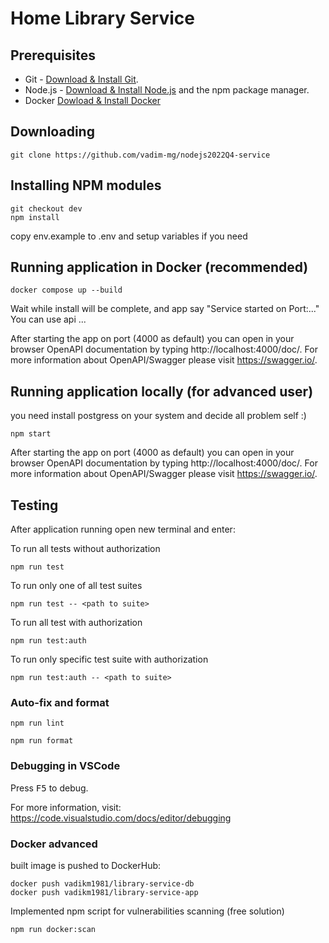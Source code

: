 # Home Library Service

## Prerequisites

- Git - [Download & Install Git](https://git-scm.com/downloads).
- Node.js - [Download & Install Node.js](https://nodejs.org/en/download/) and the npm package manager.
- Docker [Dowload & Install Docker](https://www.docker.com/)

## Downloading

```
git clone https://github.com/vadim-mg/nodejs2022Q4-service
```

## Installing NPM modules

```
git checkout dev
npm install
```
copy env.example to .env and setup variables if you need

## Running application in Docker (recommended)

```
docker compose up --build
```

Wait while install will be complete, and app say "Service started on Port:..."
You can use api ...

After starting the app on port (4000 as default) you can open
in your browser OpenAPI documentation by typing http://localhost:4000/doc/.
For more information about OpenAPI/Swagger please visit https://swagger.io/.
## Running application locally (for advanced user)

you need install postgress on your system and decide all problem self :)
```
npm start
```

After starting the app on port (4000 as default) you can open
in your browser OpenAPI documentation by typing http://localhost:4000/doc/.
For more information about OpenAPI/Swagger please visit https://swagger.io/.

## Testing

After application running open new terminal and enter:

To run all tests without authorization

```
npm run test
```

To run only one of all test suites

```
npm run test -- <path to suite>
```

To run all test with authorization

```
npm run test:auth
```

To run only specific test suite with authorization

```
npm run test:auth -- <path to suite>
```

### Auto-fix and format

```
npm run lint
```

```
npm run format
```

### Debugging in VSCode

Press <kbd>F5</kbd> to debug.

For more information, visit: https://code.visualstudio.com/docs/editor/debugging


### Docker advanced

 built image is pushed to DockerHub:

```
docker push vadikm1981/library-service-db
docker push vadikm1981/library-service-app
```

Implemented npm script for vulnerabilities scanning (free solution)
```
npm run docker:scan
```